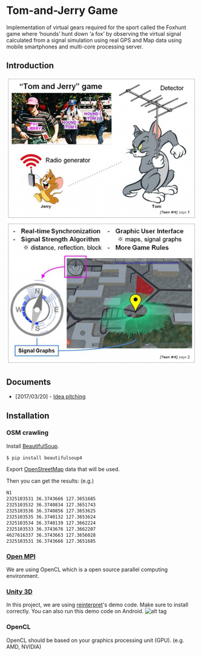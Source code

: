 # Tom-and-Jerry Game
Implementation of virtual gears required for the sport called the Foxhunt game where ‘hounds’ hunt down ‘a fox’ by observing the virtual signal calculated from a signal simulation using real GPS and Map data using mobile smartphones and multi-core processing server.

## Introduction
![alt tag](README/introduction.jpg)

## Documents
* [2017/03/20] - [Idea pitching]([2017.3.20]_idea_pitching.pdf)

## Installation
### OSM crawling

Install [BeautifulSoup](https://www.crummy.com/software/BeautifulSoup/bs4/doc/#installing-beautiful-soup).

    $ pip install beautifulsoup4

Export [OpenStreetMap](http://www.openstreetmap.org/export) data that will be used.

Then you can get the results: (e.g.)

	N1
	2325103531 36.3743666 127.3651685
	2325103532 36.3740834 127.3651743
	2325103536 36.3740856 127.3653625
	2325103535 36.3740132 127.3653624
	2325103534 36.3740139 127.3662224
	2325103533 36.3743676 127.3662207
	4627616337 36.3743663 127.3656028
	2325103531 36.3743666 127.3651685

### [Open MPI](https://www.open-mpi.org/)
We are using OpenCL which is a open source parallel computing environment.
	
### [Unity 3D](https://unity3d.com/)
In this project, we are using [reinterpret](https://github.com/reinterpretcat/utymap/)'s demo code. Make sure to install correctly. You can also run this demo code on Android.
![alt tag](README/reinterpret_utymap.jpg)

### OpenCL
OpenCL should be based on your graphics processing unit (GPU). (e.g. AMD, NVIDIA)